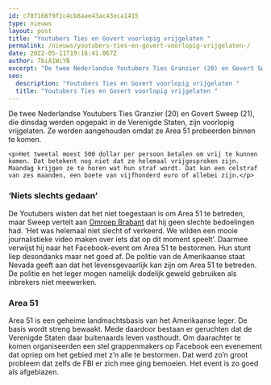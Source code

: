 ```yaml
---
id: c78f168f9f1c4cb8aae43ac43eca1415
type: nieuws
layout: post
title: "Youtubers Ties en Govert voorlopig vrijgelaten "
permalink: /nieuws/youtubers-ties-en-govert-voorlopig-vrijgelaten-/
date: 2022-05-11T19:16:41.067Z
author: 7biA1WiYB
excerpt: "De twee Nederlandse Youtubers Ties Granzier (20) en Govert Sweep (21), die dinsdag werden opgepakt in de Verenigde Staten, zijn voorlopig vrijgelaten. Ze werden aangehouden omdat ze Area 51 probeerden binnen te komen.  "
seo:
  description: "Youtubers Ties en Govert voorlopig vrijgelaten "
  title: "Youtubers Ties en Govert voorlopig vrijgelaten "
---
```

De twee Nederlandse Youtubers Ties Granzier (20) en Govert Sweep (21), die dinsdag werden opgepakt in de Verenigde Staten, zijn voorlopig vrijgelaten. Ze werden aangehouden omdat ze Area 51 probeerden binnen te komen.  

    <p>Het tweetal moest 500 dollar per persoon betalen om vrij te kunnen komen. Dat betekent nog niet dat ze helemaal vrijgesproken zijn. Maandag krijgen ze te horen wat hun straf wordt. Dat kan een celstraf van zes maanden, een boete van vijfhonderd euro of allebei zijn.</p>
<h3>‘Niets slechts gedaan’</h3>
<p>De Youtubers wisten dat het niet toegestaan is om Area 51 te betreden, maar Sweep vertelt aan <a href="https://www.omroepbrabant.nl/nieuws/3067114/YouTuber-Govert-Sweep-op-borgtocht-vrij-moet-maandag-voor-rechter-verschijnen">Omroep Brabant</a> dat hij geen slechte bedoelingen had. ‘Het was helemaal niet slecht of verkeerd. We wilden een mooie journalistieke video maken over iets dat op dit moment speelt’. Daarmee verwijst hij naar het Facebook-event om Area 51 te bestormen. Hun stunt liep desondanks maar net goed af. De politie van de Amerikaanse staat Nevada geeft aan dat het levensgevaarlijk kan zijn om Area 51 te betreden. De politie en het leger mogen namelijk dodelijk geweld gebruiken als inbrekers niet meewerken. </p>
<h3>Area 51</h3>
<p>Area 51 is een geheime landmachtsbasis van het Amerikaanse leger. De basis wordt streng bewaakt. Mede daardoor bestaan er geruchten dat de Verenigde Staten daar buitenaards leven vasthoudt. Om daarachter te komen organiseerden een stel grappenmakers op Facebook een evenement dat opriep om het gebied met z’n alle te bestormen. Dat werd zo’n groot probleem dat zelfs de FBI er zich mee ging bemoeien. Het event is zo goed als afgeblazen.</p>  
